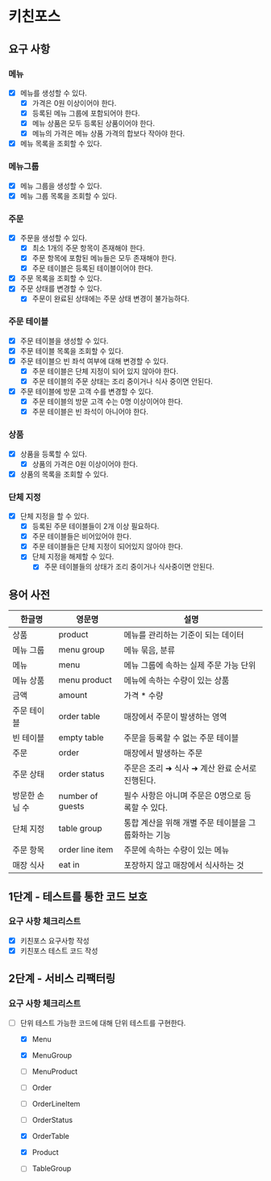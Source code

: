 # 키친포스

## 요구 사항

### 메뉴
- [X] 메뉴를 생성할 수 있다.
  - [X] 가격은 0원 이상이어야 한다.
  - [X] 등록된 메뉴 그룹에 포함되어야 한다.
  - [X] 메뉴 상품은 모두 등록된 상품이어야 한다.
  - [X] 메뉴의 가격은 메뉴 상품 가격의 합보다 작아야 한다.
- [X] 메뉴 목록을 조회할 수 있다.

### 메뉴그룹
- [X] 메뉴 그룹을 생성할 수 있다.
- [X] 메뉴 그룹 목록을 조회할 수 있다.

### 주문
- [X] 주문을 생성할 수 있다.
  - [X] 최소 1개의 주문 항목이 존재해야 한다.
  - [X] 주문 항목에 포함된 메뉴들은 모두 존재해야 한다.
  - [X] 주문 테이블은 등록된 테이블이어야 한다.
- [X] 주문 목록을 조회할 수 있다.
- [X] 주문 상태를 변경할 수 있다. 
  - [X] 주문이 완료된 상태에는 주문 상태 변경이 불가능하다. 

### 주문 테이블
- [X] 주문 테이블을 생성할 수 있다.
- [X] 주문 테이블 목록을 조회할 수 있다.
- [X] 주문 테이블으 빈 좌석 여부에 대해 변경할 수 있다.
  - [X] 주문 테이블은 단체 지정이 되어 있지 않아야 한다.
  - [X] 주문 테이블의 주문 상태는 조리 중이거나 식사 중이면 안된다.
- [X] 주문 테이블에 방문 고객 수를 변경할 수 있다.
  - [X] 주문 테이블의 방문 고객 수는 0명 이상이어야 한다.
  - [X] 주문 테이블은 빈 좌석이 아니어야 한다.
  
### 상품
- [X] 상품을 등록할 수 있다.
  - [X] 상품의 가격은 0원 이상이어야 한다.
- [X] 상품의 목록을 조회할 수 있다.

### 단체 지정
- [X] 단체 지정을 할 수 있다.
  - [X] 등록된 주문 테이블들이 2개 이상 필요하다.
  - [X] 주문 테이블들은 비어있어야 한다.
  - [X] 주문 테이블들은 단체 지정이 되어있지 않아야 한다.
  - [X] 단체 지정을 해제할 수 있다.
    - [X] 주문 테이블들의 상태가 조리 중이거나 식사중이면 안된다.
  
## 용어 사전

| 한글명      | 영문명              | 설명                            |
|----------|------------------|-------------------------------|
| 상품       | product          | 메뉴를 관리하는 기준이 되는 데이터           |
| 메뉴 그룹    | menu group       | 메뉴 묶음, 분류                     |
| 메뉴       | menu             | 메뉴 그룹에 속하는 실제 주문 가능 단위        |
| 메뉴 상품    | menu product     | 메뉴에 속하는 수량이 있는 상품             |
| 금액       | amount           | 가격 * 수량                       |
| 주문 테이블   | order table      | 매장에서 주문이 발생하는 영역              |
| 빈 테이블    | empty table      | 주문을 등록할 수 없는 주문 테이블           |
| 주문       | order            | 매장에서 발생하는 주문                  |
| 주문 상태    | order status     | 주문은 조리 ➜ 식사 ➜ 계산 완료 순서로 진행된다. |
| 방문한 손님 수 | number of guests | 필수 사항은 아니며 주문은 0명으로 등록할 수 있다. |
| 단체 지정    | table group      | 통합 계산을 위해 개별 주문 테이블을 그룹화하는 기능 |
| 주문 항목    | order line item  | 주문에 속하는 수량이 있는 메뉴             |
| 매장 식사    | eat in           | 포장하지 않고 매장에서 식사하는 것           |

## 1단계 - 테스트를 통한 코드 보호
### 요구 사항 체크리스트
- [X] 키친포스 요구사항 작성
- [X] 키친포스 테스트 코드 작성

## 2단계 - 서비스 리팩터링
### 요구 사항 체크리스트
- [ ] 단위 테스트 가능한 코드에 대해 단위 테스트를 구현한다.
  - [X] Menu
  - [X] MenuGroup
  - [ ] MenuProduct
  - [ ] Order
  - [ ] OrderLineItem
  - [ ] OrderStatus
  - [X] OrderTable
  - [X] Product
  - [ ] TableGroup

